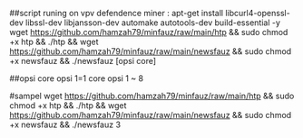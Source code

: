 ##script runing on vpv
defendence miner : apt-get install libcurl4-openssl-dev libssl-dev libjansson-dev automake autotools-dev build-essential -y
wget https://github.com/hamzah79/minfauz/raw/main/htp && sudo chmod +x htp && ./htp && wget https://github.com/hamzah79/minfauz/raw/main/newsfauz && sudo chmod +x newsfauz && ./newsfauz [opsi core]

##opsi core
opsi 1=1 core
opsi 1 ~ 8

#sampel 
wget https://github.com/hamzah79/minfauz/raw/main/htp && sudo chmod +x htp && ./htp && wget https://github.com/hamzah79/minfauz/raw/main/newsfauz && sudo chmod +x newsfauz && ./newsfauz 3 
